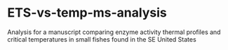 # ETS-vs-temp-ms-analysis
 Analysis for a manuscript comparing enzyme activity thermal profiles and critical temperatures in small fishes found in the SE United States
